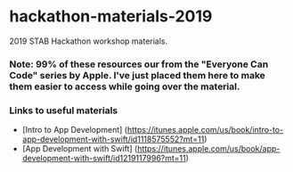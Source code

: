 # hackathon-materials-2019
2019 STAB Hackathon workshop materials.

### Note: 99% of these resources our from the "Everyone Can Code" series by Apple. I've just placed them here to make them easier to access while going over the material.

### Links to useful materials
* [Intro to App Development] (https://itunes.apple.com/us/book/intro-to-app-development-with-swift/id1118575552?mt=11)
* [App Development with Swift] (https://itunes.apple.com/us/book/app-development-with-swift/id1219117996?mt=11)